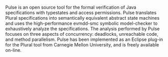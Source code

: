 Pulse is an open source tool for the formal 
verification of Java specifications with typestates and access 
permissions. Pulse translates Plural specifications into 
semantically equivalent abstract state machines and 
uses the high-performance evmdd-smc symbolic 
model-checker to exhaustively analyze the specifications. 
The analysis performed by Pulse focuses on three aspects of 
concurrency: deadlocks, unreachable code, and method parallelism.
Pulse has been implemented as an Eclipse plug-in 
for the Plural tool from Carnegie Mellon University,
and is freely available on-line.
